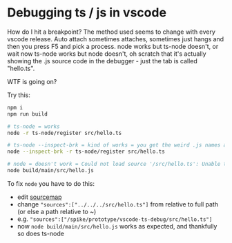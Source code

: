 # Debugging ts / js in vscode

How do I hit a breakpoint? The method used seems to change with every vscode release. Auto attach sometimes attaches, sometimes just hangs and then you press F5 and pick a process. node works but ts-node doesn't, or wait now ts-node works but node doesn't, oh scratch that it's actually showing the .js source code in the debugger - just the tab is called "hello.ts".

WTF is going on?

Try this:

```sh
npm i
npm run build

# ts-node = works
node -r ts-node/register src/hello.ts

# ts-node --inspect-brk = kind of works = you get the weird .js names as .ts hack
node --inspect-brk -r ts-node/register src/hello.ts

# node = doesn't work = Could not load source '/src/hello.ts': Unable to retrieve source content.
node build/main/src/hello.js
```

To fix `node` you have to do this:

- edit [sourcemap](./build/main/src/hello.js.map)
- change `"sources":["../../../src/hello.ts"]` from relative to full path (or else a path relative to ~)
- e.g. `"sources":["/spike/prototype/vscode-ts-debug/src/hello.ts"]`
- now `node build/main/src/hello.js` works as expected, and thankfully so does ts-node

